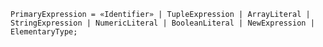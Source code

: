 <!-- This file is generated automatically by infrastructure scripts. Please don't edit by hand. -->

```{ .ebnf .slang-ebnf #PrimaryExpression }
PrimaryExpression = «Identifier» | TupleExpression | ArrayLiteral | StringExpression | NumericLiteral | BooleanLiteral | NewExpression | ElementaryType;
```
